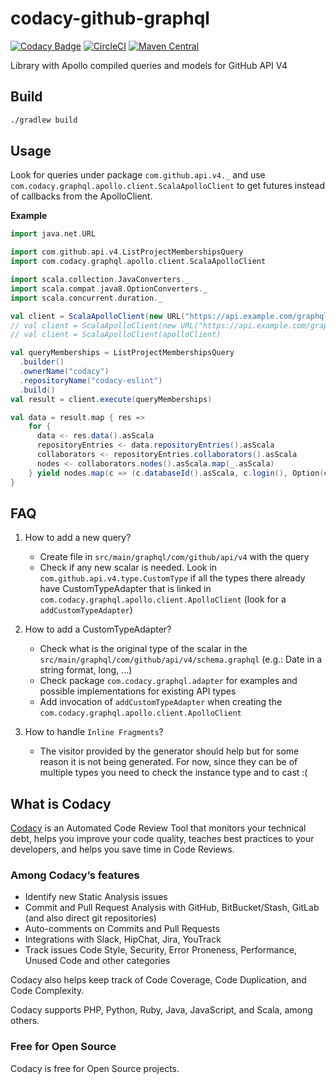 # codacy-github-graphql

[![Codacy Badge](https://api.codacy.com/project/badge/Grade/75259e9537da4aa48e6744dff277f0e3)](https://www.codacy.com/manual/Codacy/codacy-github-graphql?utm_source=github.com&amp;utm_medium=referral&amp;utm_content=codacy/codacy-github-graphql&amp;utm_campaign=Badge_Grade)
[![CircleCI](https://circleci.com/gh/codacy/codacy-github-graphql.svg?style=svg)](https://circleci.com/gh/codacy/codacy-github-graphql)
[![Maven Central](https://maven-badges.herokuapp.com/maven-central/com.codacy/codacy-github-graphql_2.12/badge.svg)](https://maven-badges.herokuapp.com/maven-central/com.codacy/codacy-github-graphql_2.12)

Library with Apollo compiled queries and models for GitHub API V4

## Build

```sh
./gradlew build
```

## Usage

Look for queries under package `com.github.api.v4._`
and use `com.codacy.graphql.apollo.client.ScalaApolloClient` to get futures instead of callbacks from the ApolloClient.

**Example**

```scala
import java.net.URL

import com.github.api.v4.ListProjectMembershipsQuery
import com.codacy.graphql.apollo.client.ScalaApolloClient

import scala.collection.JavaConverters._
import scala.compat.java8.OptionConverters._
import scala.concurrent.duration._

val client = ScalaApolloClient(new URL("https://api.example.com/graphql"))
// val client = ScalaApolloClient(new URL("https://api.example.com/graphql"), okHttpClient)
// val client = ScalaApolloClient(apolloClient)

val queryMemberships = ListProjectMembershipsQuery
  .builder()
  .ownerName("codacy")
  .repositoryName("codacy-eslint")
  .build()
val result = client.execute(queryMemberships)

val data = result.map { res =>
    for {
      data <- res.data().asScala
      repositoryEntries <- data.repositoryEntries().asScala
      collaborators <- repositoryEntries.collaborators().asScala
      nodes <- collaborators.nodes().asScala.map(_.asScala)
    } yield nodes.map(c => (c.databaseId().asScala, c.login(), Option(c.email()).filter(_.nonEmpty)))
}
```

## FAQ

1. How to add a new query?
    * Create file in `src/main/graphql/com/github/api/v4` with the query
    * Check if any new scalar is needed.
    Look in `com.github.api.v4.type.CustomType` if all the types there already have CustomTypeAdapter
    that is linked in `com.codacy.graphql.apollo.client.ApolloClient` (look for a `addCustomTypeAdapter`)

2. How to add a CustomTypeAdapter?
    * Check what is the original type of the scalar in the `src/main/graphql/com/github/api/v4/schema.graphql` (e.g.: Date in a string format, long, ...)
    * Check package `com.codacy.graphql.adapter` for examples and possible implementations for existing API types
    * Add invocation of `addCustomTypeAdapter` when creating the `com.codacy.graphql.apollo.client.ApolloClient`

3. How to handle `Inline Fragments`?
    * The visitor provided by the generator should help but for some reason it is not being generated. 
    For now, since they can be of multiple types you need to check the instance type and to cast :(

## What is Codacy

[Codacy](https://www.codacy.com/) is an Automated Code Review Tool that monitors your technical debt, helps you improve your code quality, teaches best practices to your developers, and helps you save time in Code Reviews.

### Among Codacy’s features

- Identify new Static Analysis issues
- Commit and Pull Request Analysis with GitHub, BitBucket/Stash, GitLab (and also direct git repositories)
- Auto-comments on Commits and Pull Requests
- Integrations with Slack, HipChat, Jira, YouTrack
- Track issues Code Style, Security, Error Proneness, Performance, Unused Code and other categories

Codacy also helps keep track of Code Coverage, Code Duplication, and Code Complexity.

Codacy supports PHP, Python, Ruby, Java, JavaScript, and Scala, among others.

### Free for Open Source

Codacy is free for Open Source projects.
